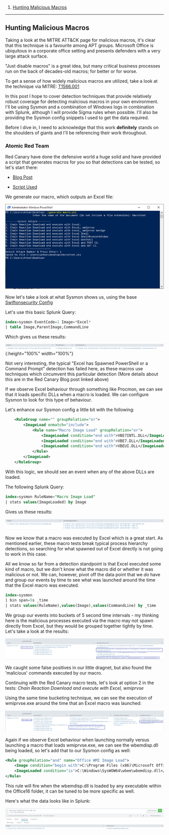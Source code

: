 1. [Hunting Malicious Macros](#first)
---

## Hunting Malicious Macros<a name="first"></a>

Taking a look at the MITRE ATT&CK page for malicious macros, it's clear that this technique is a favourite among APT groups. Microsoft Office is ubiquitous in a corporate office setting and presents defenders with a very large attack surface. 

"Just disable macros" is a great idea, but many critical business processes run on the back of decades-old macros; for better or for worse.

To get a sense of how widely malicious macros are utilized, take a look at the technique via MITRE: [T1566.001](https://attack.mitre.org/beta/techniques/T1566/001/)

In this post I hope to cover detection techniques that provide relatively robust coverage for detecting malicious macros in your own environment. I'll be using Sysmon and a combination of Windows logs in combination with Splunk, although I will provide Sigma rules when possible. I'll also be providing the Sysmon config snippets I used to get the data required. 

Before I dive in, I need to acknowledge that this work **definitely** stands on the shoulders of giants and I'll be referencing their work throughout. 

### Atomic Red Team

Red Canary have done the defensive world a huge solid and have provided a script that generates macros for you so that detections can be tested, so let's start there:

* [Blog Post](https://redcanary.com/blog/testing-initial-access-with-generate-macro-in-atomic-red-team/)

* [Script Used](https://github.com/redcanaryco/atomic-red-team/blob/master/ARTifacts/Initial_Access/generate-macro.ps1)

We generate our macro, which outputs an Excel file: 

![](2020-05-23-12-49-17.png)

Now let's take a look at what Sysmon shows us, using the base [Swiftonsecurity Config](https://github.com/SwiftOnSecurity/sysmon-config/blob/master/sysmonconfig-export.xml)

Let's use this basic Splunk Query: 

```sql
index=sysmon EventCode=1 Image=*Excel*
| table Image,ParentImage,CommandLine
```
Which gives us these results: 

![](2020-05-23-12-53-49.png){:height="100%" width="100%"}

Not very interesting, the typical "Excel has Spawned PowerShell or a Command Prompt" detection has failed here, as these macros use techniques which circumvent this particular detection (More details about this are in the Red Canary Blog post linked above) 

If we observe Excel behaviour through something like Procmon, we can see that it loads specific DLLs when a macro is loaded. We can configure Sysmon to look for this type of behaviour.

Let's enhance our Sysmon config a little bit with the following:

```xml
	<RuleGroup name="" groupRelation="or">
		<ImageLoad onmatch="include">
			<Rule name="Macro Image Load" groupRelation="or">
				<ImageLoaded condition="end with">VBE7INTL.DLL</ImageLoaded>
				<ImageLoaded condition="end with">VBE7.DLL</ImageLoaded>
				<ImageLoaded condition="end with">VBEUI.DLL</ImageLoaded>
			</Rule>
		</ImageLoad>
	</RuleGroup>
```

With this logic, we should see an event when any of the above DLLs are loaded. 

The following Splunk Query: 

```sql
index=sysmon RuleName="Macro Image Load"
| stats values(ImageLoaded) by Image
```

Gives us these results: 

![](2020-05-23-13-01-46.png)

Now we know that a macro was executed by Excel which is a great start. As mentioned earlier, these macro tests break typical process hierarchy detections, so searching for what spawned out of Excel directly is not going to work in this case. 

All we know so far from a detection standpoint is that Excel executed some kind of macro, but we don't know what the macro did or whether it was malicious or not. We can, however, pivot off the data point that we _do_ have and group our events by time to see what was launched around the time that the Excel macro was executed. 

```sql 
index=sysmon 
| bin span=5s _time
| stats values(RuleName),values(Image),values(CommandLine) by _time
```
We group our events into buckets of 5 second time intervals - my thinking here is the malicious processes executed via the macro may not spawn directly from Excel, but they would be grouped together tightly by time. Let's take a look at the results: 

![](2020-05-23-13-31-04.png)

We caught some false positives in our little dragnet, but also found the 'malicious' commands executed by our macro.

Continuing with the Red Canary macro tests, let's look at option 2 in the tests: _Chain Reaction Download and execute with Excel, wmiprvse_

Using the same time bucketing technique, we can see the execution of wmiprvse.exe around the time that an Excel macro was launched: 

![](2020-05-23-13-52-16.png)

Again if we observe Excel behaviour when launching normally versus launching a macro that loads wmiprvse.exe, we can see the wbemdisp.dll being loaded, so let's add that to our Sysmon config as well: 

```xml
<Rule groupRelation="and" name="Office WMI Image Load">
    <Image condition="begin with">C:\Program Files (x86)\Microsoft Office\root\Office16\</Image>
	<ImageLoaded condition="is">C:\Windows\SysWOW64\wbem\wbemdisp.dll</ImageLoaded>
</Rule>
```
This rule will fire when the wbemdisp.dll is loaded by any executable within the Office16 folder, it can be tuned to be more specific as well. 

Here's what the data looks like in Splunk:

![](2020-05-23-14-00-00.png)

